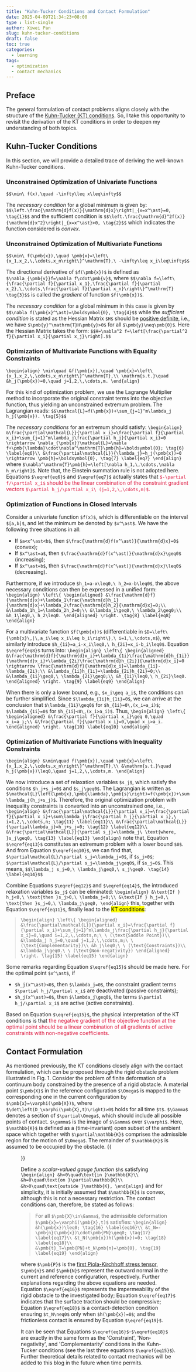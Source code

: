```yaml
---
title: "Kuhn-Tucker Conditions and Contact Formulation"
date: 2025-04-09T21:34:23+08:00
type : list-single
author: Xiwei Pan
slug: kuhn-tucker-conditions
draft: false
toc: true
categories:
  - learning
tags:
  - optimization
  - contact mechanics
---
```

## Preface
The general formulation of contact problems aligns closely with the structure of the [Kuhn-Tucker (KT) conditions](https://en.wikipedia.org/wiki/Karush%E2%80%93Kuhn%E2%80%93Tucker_conditions). So, I take this opportunity to revisit the derivation of the KT conditions in order to deepen my understanding of both topics.

## Kuhn-Tucker Conditions
In this section, we will provide a detailed trace of deriving the well-known Kuhn-Tucker conditions.
### Unconstrained Optimization of Univariate Functions
`$$\min\ f(x),\quad -\infty\leq x\leq\infty$$`

The *necessary condition* for a global minimum is given by:
`$$\left.\frac{\mathrm{d}f(x)}{\mathrm{d}x}\right|_{x=x^\ast}=0, \tag{1}$$`
and the sufficient condition is
`$$\left.\frac{\mathrm{d}^2f(x)}{\mathrm{d}x^2}\right|_{x=x^\ast}>0, \tag{2}$$`
which indicates the function considered is *convex*.

### Unconstrained Optimization of Multivariate Functions
`$$\min\ f(\pmb{x}),\quad \pmb{x}=\left\{x_1,x_2,\,\cdots,x_n\right\}^\mathrm{T},\ -\infty\leq x_i\leq\infty$$`

The directional derivative of `$f(\pmb{x})$` is defined as `$\nabla_{\pmb{v}}f=\nabla f\cdot\pmb{v}$`, where
`$$\nabla f=\left\{\frac{\partial f}{\partial x_1},\frac{\partial f}{\partial x_2},\,\cdots,\frac{\partial f}{\partial x_n}\right\}^\mathrm{T} \tag{3}$$`
is called the *gradient* of function `$f(\pmb{x})$`.

The *necessary condition* for a global minimum in this case is given by
`$$\nabla f(\pmb{x}^\ast)=\boldsymbol{0}, \tag{4}$$`
while the *sufficient condition* is stated as the Hessian Matrix `$H$` should be [positive definite](https://en.wikipedia.org/wiki/Definite_matrix), i.e., we have `$\pmb{y}^\mathrm{T}H\pmb{y}>0$` for all `$\pmb{y}\neq\pmb{0}$`. Here the Hessian Matrix takes the form:
`$$H=\nabla^2 f=\left[\frac{\partial^2 f}{\partial x_i}{\partial x_j}\right].$$`

### Optimization of Multivariate Functions with Equality Constraints
`\begin{align}
\min\quad &f(\pmb{x}),\quad \pmb{x}=\left\{x_1,x_2,\,\cdots,x_n\right\}^\mathrm{T},\\
\mathrm{s.t.}\quad &h_j(\pmb{x})=0,\quad j=1,2,\,\cdots,m.
\end{align}`

For this kind of optimization problem, we use the Lagrange Multiplier method to incorporate the original constraint terms into the objective function, thus yielding an unconstrained extremum problem. The Lagrangian reads:
`$$\mathcal{L}=f(\pmb{x})+\sum_{j=1}^m\lambda_j h_j(\pmb{x}). \tag{5}$$`

The *necessary conditions* for an extremum should satisfy:
`\begin{align}
&\frac{\partial\mathcal{L}}{\partial x_i}=\frac{\partial f}{\partial x_i}+\sum_{j=1}^m\lambda_j\frac{\partial h_j}{\partial x_i}=0 \rightarrow \nabla_{\pmb{x}}\mathcal{L}=\nabla f+\pmb{\lambda}\cdot\nabla^\mathrm{T}\pmb{h}=\boldsymbol{0}; \tag{6} \label{eq6}\\
&\frac{\partial\mathcal{L}}{\lambda_j}=h_j(\pmb{x})=0 \rightarrow \pmb{h}=\boldsymbol{0}, \tag{7} \label{eq7}
\end{align}`
where `$\nabla^\mathrm{T}\pmb{h}=\left[\nabla h_1,\,\cdots,\nabla h_m\right]$`. Note that, the Einstein summation rule is not adopted here. Equations `$\eqref{eq6}$` and `$\eqref{eq7}$` actually states that <font color=Crimson>`$-\partial f/\partial x_i$` should be the linear combination of the constraint gradient vectors `$\partial h_j/\partial x_i\ (j=1,2,\,\cdots,m)$`.</font>

### Optimization of Functions in Closed Intervals
Consider a univariate function `$f(x)$`, which is differentiable on the interval `$[a,b]$`, and let the minimum be denoted by `$x^\ast$`. We have the following three situations in all:
- If `$a<x^\ast<b$`, then `$\frac{\mathrm{d}f(x^\ast)}{\mathrm{d}x}=0$` (convex);
- If `$x^\ast=a$`, then `$\frac{\mathrm{d}f(x^\ast)}{\mathrm{d}x}\geq0$` (increasing);
- If `$x^\ast=b$`, then `$\frac{\mathrm{d}f(x^\ast)}{\mathrm{d}x}\leq0$` (decreasing).

Furthermore, if we introduce `$h_1=a-x\leq0,\ h_2=x-b\leq0$`, the above necessary conditions can then be expressed in a unified form:
`\begin{align}
\left\{
	\begin{aligned}
	&\frac{\mathrm{d}f}{\mathrm{d}x}+\lambda_1\frac{\mathrm{d}h_1}{\mathrm{d}x}+\lambda_2\frac{\mathrm{d}h_2}{\mathrm{d}x}=0;\\
	&\lambda_1h_1=\lambda_2h_2=0;\\
	&\lambda_1\geq0,\ \lambda_2\geq0;\\
	&h_1\leq0,\ h_2\leq0.
	\end{aligned}
\right. \tag{8} \label{eq8}
\end{align}`

For a multivariate function `$f(\pmb{x})$` (differentiable in `$D=\left\{\pmb{x}\,|\,a_i\leq x_i\leq b_i\right\},\ i=1,\,\cdots,n$`), we similarly introduce `$h_{1i}=a_i-x_i\leq0,\ h_{2i}=x_i-b_i\leq0$`. Equation `$\eqref{eq8}$` turns into:
`\begin{align}
\left\{
	\begin{aligned}
	&\frac{\mathrm{d}f}{\mathrm{d}x_i}+\lambda_{1i}\frac{\mathrm{d}h_{1i}}{\mathrm{d}x_i}+\lambda_{2i}\frac{\mathrm{d}h_{2i}}{\mathrm{d}x_i}=0 \rightarrow \frac{\mathrm{d}f}{\mathrm{d}x_i}=\lambda_{1i}-\lambda_{2i};\\
	&\lambda_{1i}h_{1i}=\lambda_{2i}h_{2i}=0;\\
	&\lambda_{1i}\geq0,\ \lambda_{2i}\geq0;\\
	&h_{1i}\leq0,\ h_{2i}\leq0.
    \end{aligned}
\right. \tag{9} \label{eq9}
\end{align}`

When there is only a lower bound, e.g., `$x_i\geq a_i$`, the conditions can be further simplified. Since `$\lambda_{1i}h_{1i}=0$`, we can arrive at the conclusion that `$\lambda_{1i}\geq0$` for `$h_{1i}=0\,(x_i=a_i)$`; `$\lambda_{1i}=0$` for `$h_{1i}<0\,(x_i>a_i)$`. Thus,
`\begin{align}
\left\{
	\begin{aligned}
	&\frac{\partial f}{\partial x_i}\geq 0,\quad x_i=a_i;\\
	&\frac{\partial f}{\partial x_i}=0,\quad x_i>a_i.
	\end{aligned}
\right. \tag{10} \label{eq10}
\end{align}`

### Optimization of Multivariate Functions with Inequality Constraints
`\begin{align}
&\min\quad f(\pmb{x}),\quad \pmb{x}=\left\{x_1,x_2,\,\cdots,x_n\right\}^\mathrm{T},\\
&\mathrm{s.t.}\quad h_j(\pmb{x})\leq0,\quad j=1,2,\,\cdots,m.
\end{align}`

We now introduce a set of relaxation variables `$s_j$`, which satisfy the conditions `$h_j+s_j=0$` and `$s_j\geq0$`. The Lagrangian is written as `$\mathcal{L}\left(\pmb{x},\pmb{\lambda},\pmb{s}\right)=f(\pmb{x})+\sum\lambda_j(h_j+s_j)$`. Therefore, the original optimization problem with inequality constraints is converted into an unconstrained one, i.e.,
`\begin{align}
&\frac{\partial\mathcal{L}}{\partial x_i}=\frac{\partial f}{\partial x_i}+\sum\lambda_j\frac{\partial h_j}{\partial x_i},\ i=1,2,\,\cdots,n; \tag{11} \label{eq11}\\
&\frac{\partial\mathcal{L}}{\partial\lambda_j}=h_j+s_j=0; \tag{12} \label{eq12}\\
&\frac{\partial\mathcal{L}}{\partial s_j}=\lambda_j\ \text{where, }s_j\geq0, \tag{13} \label{eq13}
\end{align}`
note that, Equation `$\eqref{eq13}$` constitutes an extremum problem with a lower bound `$0$`. And from Equation `$\eqref{eq10}$`, we can find that, `$\partial\mathcal{L}/\partial s_j=\lambda_j=0$`, if `$s_j>0$`; `$\partial\mathcal{L}/\partial s_j=\lambda_j\geq0$`, if `$s_j=0$`. This means,
`$$\lambda_j s_j=0,\ \lambda_j\geq0,\ s_j\geq0. \tag{14} \label{eq14}$$`

Combine Equations `$\eqref{eq12}$` and `$\eqref{eq14}$`, the introduced relaxation variables `$s_j$` can be eliminated:
`\begin{align}
&\text{If } h_j<0,\ \text{then }s_j>0,\ \lambda_j=0;\\
&\text{If } h_j=0,\ \text{then }s_j=0,\ \lambda_j\geq0,
\end{align}`
this, together with Equation `$\eqref{eq11}$`, finally lead to the <mark>KT conditions</mark>:
> `\begin{align}
\left\{
	\begin{aligned}
	&\frac{\partial\mathcal{L}}{\partial x_i}=\frac{\partial f}{\partial x_i}+\sum_{j=1}^m\lambda_j\frac{\partial h_j}{\partial x_i}=0,\quad i=1,2,\,\cdots,n;\ \ (\text{Saddle Point})\\
	&\lambda_j h_j=0,\quad j=1,2,\,\cdots,m;\ \ (\text{Complementarity})\\
	&h_j\leq0;\ \ (\text{Constraints})\\
	&\lambda_j\geq0.\ \ (\text{Non-negativity})
	\end{aligned}
\right. \tag{15} \label{eq15}
\end{align}`

Some remarks regarding Equation `$\eqref{eq15}$` should be made here. For the optimal point `$x^\ast$`, if
- `$h_j(x^\ast)<0$`, then `$\lambda_j=0$`, the constraint gradient terms `$\partial h_j/\partial x_i$` are deactivated (passive constraints);
- `$h_j(x^\ast)=0$`, then `$\lambda_j\geq0$`, the terms `$\partial h_j/\partial x_i$` are active (active constraints).

Based on Equation `$\eqref{eq15}$`, the physical interpretation of the KT conditions is that <font color=Crimson>the negative gradient of the objective function at the optimal point should be a linear combination of all gradients of active constraints with non-negative coefficients.</font>

## Contact Formulation
As mentioned previously, the KT conditions closely align with the contact formulation, which can be proposed through the rigid obstacle problem illustrated in Fig. 1. Consider the problem of finite deformation of a continuum body constrained by the presence of a rigid obstacle. A material point `$\pmb{X}$` in the reference configuration `$\Omega$` is mapped to the corresponding one in the current configuration by `$\pmb{x}=\varphi(\pmb{X})$`, where `$\det\left(D_\varphi(\pmb{X},t)\right)>0$` holds for all time `$t$`. `$\Gamma$` denotes a section of `$\partial\Omega$`, which should include all possible points of contact. `$\gamma$` is the image of `$\Gamma$` over `$\varphi$`. Here, `$\mathbb{K}$` is defined as a (time-invariant) open subset of the ambient space which together with `$\partial\mathbb{K}$` comprises the admissible region for the motion of `$\Omega$`. The remainder of `$\mathbb{K}$` is assumed to be occupied by the obstacle.
{{<figure src="/figures/blogFigs/KT_Contact/contact_notation.png" caption="Figure 1: Notation for the obstacle problem in finite deformations (J. C. SIMO and T. A. LAURSEN, 1990)" width="450">}}

Define a *scalar-valued gauge function* `$h$` satisfying
`\begin{align}
&h<0\quad\text{in }\mathbb{K}\\
&h=0\quad\text{on }\partial\mathbb{K}\\
&h>0\quad\text{outside }\mathbb{K},
\end{align}`
and for simplicity, it is initially assumed that `$\mathbb{K}$` is convex, although this is not a necessary restriction. The contact conditions can, therefore, be stated as follows:

> For all `$\pmb{X}\in\Gamma$`, the admissible deformation `$\pmb{x}=\varphi(\pmb{X},t)$` satisfies:
`\begin{align}
&h(\pmb{x})\leq0; \tag{16} \label{eq16}\\
&t_N=-\pmb{n}(\pmb{x})\cdot\pmb{PN}\geq0; \tag{17} \label{eq17}\\
&t_N(\pmb{x})h(\pmb{x})=0; \tag{18} \label{eq18}\\
&\pmb{t}_T=\pmb{PN}+t_N\pmb{n}=\pmb{0}, \tag{19} \label{eq19}
\end{align}`

where `$\pmb{P}$` is the [first Piola-Kirchhoff stress tensor](https://en.wikipedia.org/wiki/Piola%E2%80%93Kirchhoff_stress_tensors), `$\pmb{n}$` and `$\pmb{N}$` represent the outward normal in the current and reference configuration, respectively. Further explanations regarding the above equations are needed. Equation `$\eqref{eq16}$` represents the impermeability of the rigid obstacle to the investigated body; Equation `$\eqref{eq17}$` indicates that the surface traction should be compressive; Equation `$\eqref{eq18}$` is a contact-detection condition ensuring `$t_N\neq0$` only when `$h(\pmb{x})=0$`; and the frictionless contact is ensured by Equation `$\eqref{eq19}$`.

It can be seen that Equations `$\eqref{eq16}$`-`$\eqref{eq18}$` are exactly in the same form as the 'Constraint', 'Non-negativity', and 'Complementarity' conditions in the Kuhn-Tucker conditions (see the last three equations `$\eqref{eq15}$`). Further theoretical details related to contact mechanics will be added to this blog in the future when time permits.